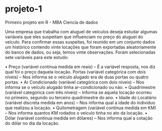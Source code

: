# projeto-1
Primeiro projeto em R - MBA Ciencia de dados

Uma empresa que trabalha com aluguel de veículos deseja estudar
algumas variáveis que eles suspeitam que influenciam no preço do aluguel do
veículo. Para confirmar essas suspeitas, foi reunido em um conjunto dados um
histórico contendo vinte locações que foram exportadas aleatoriamente do banco
de dados, ou seja, temos vinte observações.
Foram selecionadas sete variáveis para este estudo:

• Preço (variável contínua medida em reais) – É a variável resposta,
nos diz qual foi o preço daquela locação.
Portas (variável categórica com dois níveis) – Nos informa se o
veículo alugado era de duas portas ou quatro portas.
• Ar Condicionado (variável categórica com dois níveis) – Nos informa
se o veículo alugado tinha ar-condicionado ou não.
• Quadrimestre (variável categórica com três níveis) – Informa se
aquela locação ocorreu no primeiro, segundo ou terceiro quadrimestre do ano.
• Idade do Locatário (variável discreta medida em anos) – Nos informa
qual a idade do indivíduo que realizou a locação.
• Quilometragem (variável contínua medida em KM) – Nos informa
quantos KM rodados o veículo tinha no ato da locação.
• Dólar (variável contínua medida em dólares) – Nos informa qual a
cotação do dólar no dia da locação.
